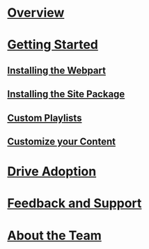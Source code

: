 # [Overview](index.md)
# [Getting Started](getstarted.md)
## [Installing the Webpart](installwebpart.md)
## [Installing the Site Package](installsitepackage.md)
## [Custom Playlists](customplaylist.md)
## [Customize your Content](sitecontent.md)
# [Drive Adoption](driveadoption.md)
# [Feedback and Support](feedback.md)
# [About the Team](aboutus.md)
